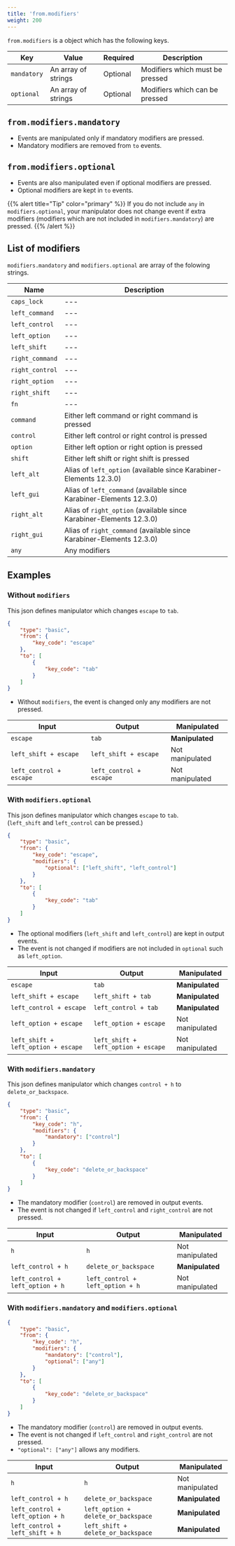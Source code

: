 ```yaml
---
title: 'from.modifiers'
weight: 200
---
```


`from.modifiers` is a object which has the following keys.

| Key         | Value               | Required | Description                     |
| ----------- | ------------------- | -------- | ------------------------------- |
| `mandatory` | An array of strings | Optional | Modifiers which must be pressed |
| `optional`  | An array of strings | Optional | Modifiers which can be pressed  |

## `from.modifiers.mandatory`

-   Events are manipulated only if mandatory modifiers are pressed.
-   Mandatory modifiers are removed from `to` events.

## `from.modifiers.optional`

-   Events are also manipulated even if optional modifiers are pressed.
-   Optional modifiers are kept in `to` events.

{{% alert title="Tip" color="primary" %}}
If you do not include `any` in `modifiers.optional`, your manipulator does not change event if extra modifiers (modifiers which are not included in `modifiers.mandatory`) are pressed.
{{% /alert %}}

## List of modifiers

`modifiers.mandatory` and `modifiers.optional` are array of the folowing strings.

| Name            | Description                                                          |
| --------------- | -------------------------------------------------------------------- |
| `caps_lock`     | ---                                                                  |
| `left_command`  | ---                                                                  |
| `left_control`  | ---                                                                  |
| `left_option`   | ---                                                                  |
| `left_shift`    | ---                                                                  |
| `right_command` | ---                                                                  |
| `right_control` | ---                                                                  |
| `right_option`  | ---                                                                  |
| `right_shift`   | ---                                                                  |
| `fn`            | ---                                                                  |
| `command`       | Either left command or right command is pressed                      |
| `control`       | Either left control or right control is pressed                      |
| `option`        | Either left option or right option is pressed                        |
| `shift`         | Either left shift or right shift is pressed                          |
| `left_alt`      | Alias of `left_option` (available since Karabiner-Elements 12.3.0)   |
| `left_gui`      | Alias of `left_command` (available since Karabiner-Elements 12.3.0)  |
| `right_alt`     | Alias of `right_option` (available since Karabiner-Elements 12.3.0)  |
| `right_gui`     | Alias of `right_command` (available since Karabiner-Elements 12.3.0) |
| `any`           | Any modifiers                                                        |

## Examples

### Without `modifiers`

This json defines manipulator which changes `escape` to `tab`.

```json
{
    "type": "basic",
    "from": {
        "key_code": "escape"
    },
    "to": [
        {
            "key_code": "tab"
        }
    ]
}
```

-   Without `modifiers`, the event is changed only any modifiers are not pressed.

| Input                   | Output                  | Manipulated     |
| ----------------------- | ----------------------- | --------------- |
| `escape`                | `tab`                   | **Manipulated** |
| `left_shift + escape`   | `left_shift + escape`   | Not manipulated |
| `left_control + escape` | `left_control + escape` | Not manipulated |

### With `modifiers.optional`

This json defines manipulator which changes `escape` to `tab`.<br/>
(`left_shift` and `left_control` can be pressed.)

```json
{
    "type": "basic",
    "from": {
        "key_code": "escape",
        "modifiers": {
            "optional": ["left_shift", "left_control"]
        }
    },
    "to": [
        {
            "key_code": "tab"
        }
    ]
}
```

-   The optional modifiers (`left_shift` and `left_control`) are kept in output events.
-   The event is not changed if modifiers are not included in `optional` such as `left_option`.

| Input                               | Output                              | Manipulated     |
| ----------------------------------- | ----------------------------------- | --------------- |
| `escape`                            | `tab`                               | **Manipulated** |
| `left_shift + escape`               | `left_shift + tab`                  | **Manipulated** |
| `left_control + escape`             | `left_control + tab`                | **Manipulated** |
| `left_option + escape`              | `left_option + escape`              | Not manipulated |
| `left_shift + left_option + escape` | `left_shift + left_option + escape` | Not manipulated |

### With `modifiers.mandatory`

This json defines manipulator which changes `control + h` to `delete_or_backspace`.<br/>

```json
{
    "type": "basic",
    "from": {
        "key_code": "h",
        "modifiers": {
            "mandatory": ["control"]
        }
    },
    "to": [
        {
            "key_code": "delete_or_backspace"
        }
    ]
}
```

-   The mandatory modifier (`control`) are removed in output events.
-   The event is not changed if `left_control` and `right_control` are not pressed.

| Input                            | Output                           | Manipulated     |
| -------------------------------- | -------------------------------- | --------------- |
| `h`                              | `h`                              | Not manipulated |
| `left_control + h`               | `delete_or_backspace`            | **Manipulated** |
| `left_control + left_option + h` | `left_control + left_option + h` | Not manipulated |

### With `modifiers.mandatory` and `modifiers.optional`

```json
{
    "type": "basic",
    "from": {
        "key_code": "h",
        "modifiers": {
            "mandatory": ["control"],
            "optional": ["any"]
        }
    },
    "to": [
        {
            "key_code": "delete_or_backspace"
        }
    ]
}
```

-   The mandatory modifier (`control`) are removed in output events.
-   The event is not changed if `left_control` and `right_control` are not pressed.
-   `"optional": ["any"]` allows any modifiers.

| Input                            | Output                              | Manipulated     |
| -------------------------------- | ----------------------------------- | --------------- |
| `h`                              | `h`                                 | Not manipulated |
| `left_control + h`               | `delete_or_backspace`               | **Manipulated** |
| `left_control + left_option + h` | `left_option + delete_or_backspace` | **Manipulated** |
| `left_control + left_shift + h`  | `left_shift + delete_or_backspace`  | **Manipulated** |
